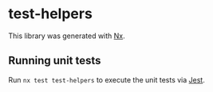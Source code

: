 # test-helpers

This library was generated with [Nx](https://nx.dev).

## Running unit tests

Run `nx test test-helpers` to execute the unit tests via [Jest](https://jestjs.io).
